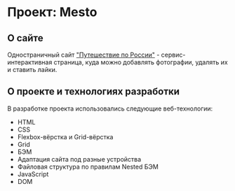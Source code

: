 # Проект: Mesto

## О сайте

Одностраничный сайт ["Путешествие по России"](https://jemqoo.github.io/mesto/ "Ссылка на сайт") - сервис-интерактивная страница, куда можно добавлять фотографии, удалять их и ставить лайки.

## О проекте и технологиях разработки

В разработке проекта использовались следующие веб-технологии:

- HTML
- CSS
- Flexbox-вёрстка и Grid-вёрстка
- Grid
- БЭМ
- Адаптация сайта под разные устройства
- Файловая структура по правилам Nested БЭМ
- JavaScript
- DOM

